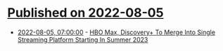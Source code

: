 # [Published on 2022-08-05](index.md)

* [2022-08-05, 07:00:00](https://entertainment.slashdot.org/story/22/08/04/2225246/hbo-max-discovery-to-merge-into-single-streaming-platform-starting-in-summer-2023?utm_source=rss1.0mainlinkanon&utm_medium=feed) - [HBO Max, Discovery+ To Merge Into Single Streaming Platform Starting In Summer 2023](https://entertainment.slashdot.org/story/22/08/04/2225246/hbo-max-discovery-to-merge-into-single-streaming-platform-starting-in-summer-2023?utm_source=rss1.0mainlinkanon&utm_medium=feed)
